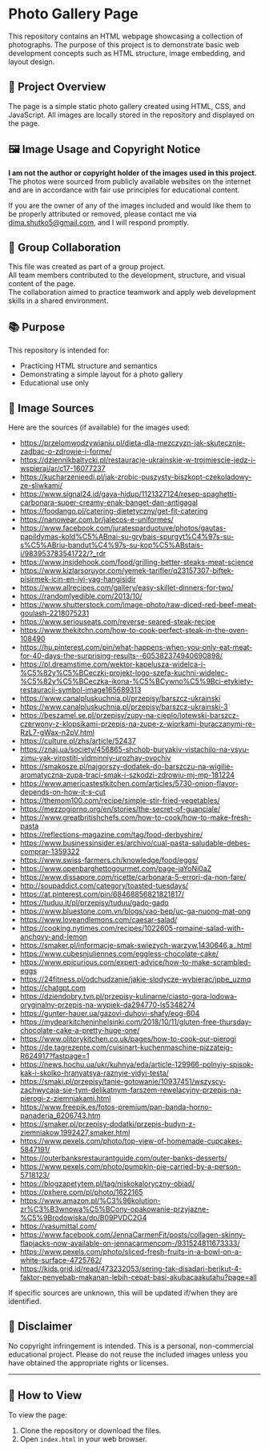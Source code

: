 # Photo Gallery Page

This repository contains an HTML webpage showcasing a collection of photographs.
The purpose of this project is to demonstrate basic web development concepts such as HTML structure, image embedding, and layout design.

## 📄 Project Overview

The page is a simple static photo gallery created using HTML, CSS, and JavaScript.
All images are locally stored in the repository and displayed on the page.

## 🖼️ Image Usage and Copyright Notice

**I am not the author or copyright holder of the images used in this project.**  
The photos were sourced from publicly available websites on the internet and are in accordance with fair use principles for educational content.

If you are the owner of any of the images included and would like them to be properly attributed or removed, please contact me via dima.shutko5@gmail.com, and I will respond promptly.

## 👥 Group Collaboration

This file was created as part of a group project.  
All team members contributed to the development, structure, and visual content of the page.  
The collaboration aimed to practice teamwork and apply web development skills in a shared environment.

## 📚 Purpose

This repository is intended for:

- Practicing HTML structure and semantics
- Demonstrating a simple layout for a photo gallery
- Educational use only

## 🔗 Image Sources

Here are the sources (if available) for the images used:

- https://przelomwodzywianiu.pl/dieta-dla-mezczyzn-jak-skutecznie-zadbac-o-zdrowie-i-forme/
- https://dziennikbaltycki.pl/restauracje-ukrainskie-w-trojmiescie-jedz-i-wspieraj/ar/c17-16077237
- https://kucharzenieedi.pl/jak-zrobic-puszysty-biszkopt-czekoladowy-ze-sliwkami/
- https://www.signal24.id/gaya-hidup/1121327124/resep-spaghetti-carbonara-super-creamy-enak-banget-dan-antigagal
- https://foodango.pl/catering-dietetyczny/get-fit-catering
- https://nanowear.com.br/jalecos-e-uniformes/
- https://www.facebook.com/juratesparduotuve/photos/gautas-papildymas-kold%C5%ABnai-su-grybais-spurgyt%C4%97s-su-s%C5%ABriu-bandut%C4%97s-su-kop%C5%ABstais-i/983953783541722/?_rdr
- https://www.insidehook.com/food/grilling-better-steaks-meat-science
- https://www.kizlarsoruyor.com/yemek-tarifler/q23157307-biftek-pisirmek-icin-en-iyi-yag-hangisidir
- https://www.allrecipes.com/gallery/easy-skillet-dinners-for-two/
- https://randomlyedible.com/2013/10/
- https://www.shutterstock.com/image-photo/raw-diced-red-beef-meat-goulash-2218075231
- https://www.seriouseats.com/reverse-seared-steak-recipe
- https://www.thekitchn.com/how-to-cook-perfect-steak-in-the-oven-108490
- https://hu.pinterest.com/pin/what-happens-when-you-only-eat-meat-for-40-days-the-surprising-results--605382374940690898/
- https://pl.dreamstime.com/wektor-kapelusza-widelca-i-%C5%82y%C5%BCeczki-projekt-logo-szefa-kuchni-widelec-%C5%82y%C5%BCeczka-ikona-%C5%BCywno%C5%9Bci-etykiety-restauracji-symbol-image165689313
- https://www.canalpluskuchnia.pl/przepisy/barszcz-ukrainski
- https://www.canalpluskuchnia.pl/przepisy/barszcz-ukrainski-3
- https://beszamel.se.pl/przepisy/zupy-na-cieplo/lotewski-barszcz-czerwony-z-klopsikami-przepis-na-zupe-z-wiorkami-buraczanymi-re-RzL7-gWax-n2pV.html
- https://culture.pl/zhs/article/52437
- https://znaj.ua/society/456865-shchob-buryakiv-vistachilo-na-vsyu-zimu-yak-virostiti-vidminniy-urozhay-ovochiv
- https://smakosze.pl/najgorszy-dodatek-do-barszczu-na-wigilie-aromatyczna-zupa-traci-smak-i-szkodzi-zdrowiu-mj-mp-181224
- https://www.americastestkitchen.com/articles/5730-onion-flavor-depends-on-how-it-s-cut
- https://themom100.com/recipe/simple-stir-fried-vegetables/
- https://mezzogiorno.org/en/stories/the-secret-of-guanciale/
- https://www.greatbritishchefs.com/how-to-cook/how-to-make-fresh-pasta
- https://reflections-magazine.com/tag/food-derbyshire/
- https://www.businessinsider.es/archivo/cual-pasta-saludable-debes-comprar-1359322
- https://www.swiss-farmers.ch/knowledge/food/eggs/
- https://www.openbarghettogourmet.com/page-jaYoNi0aZ
- https://www.dissapore.com/ricette/carbonara-5-errori-da-non-fare/
- http://soupaddict.com/category/toasted-tuesdays/
- https://at.pinterest.com/pin/68468856821821817/
- https://tuduu.it/pl/przepisy/tuduu/gado-gado
- https://www.bluestone.com.vn/blogs/vao-bep/uc-ga-nuong-mat-ong
- https://www.loveandlemons.com/caesar-salad/
- https://cooking.nytimes.com/recipes/1022605-romaine-salad-with-anchovy-and-lemon
- https://smaker.pl/informacje-smak-swiezych-warzyw,1430646,a,.html
- https://www.cubesnjuliennes.com/eggless-chocolate-cake/
- https://www.epicurious.com/expert-advice/how-to-make-scrambled-eggs
- https://24fitness.pl/odchudzanie/jakie-slodycze-wybierac/jpbe_uzmq
- https://chatgpt.com
- https://dziendobry.tvn.pl/przepisy-kulinarne/ciasto-gora-lodowa-oryginalny-przepis-na-wypiek-da294770-ls5348274
- https://gunter-hauer.ua/gazovi-duhovi-shafy/eog-604
- https://mydearkitcheninhelsinki.com/2018/10/11/gluten-free-thursday-chocolate-cake-a-pretty-huge-one/
- https://www.olitorykitchen.co.uk/pages/how-to-cook-our-pierogi
- https://de.tagrezepte.com/cuisinart-kuchenmaschine-pizzateig-R624917?fastpage=1
- https://news.hochu.ua/ukr/kuhnya/eda/article-129966-polnyiy-spisok-kak-i-skolko-hranyatsya-raznyie-vidyi-testa/
- https://smaki.pl/przepisy/tanie-gotowanie/10937451/wszyscy-zachwycaja-sie-tym-delikatnym-farszem-rewelacyjny-przepis-na-pierogi-z-ziemniakami.html
- https://www.freepik.es/fotos-premium/pan-banda-horno-panaderia_6206743.htm
- https://smaker.pl/przepisy-dodatki/przepis-budyn-z-ziemniakow,1992427,smaker.html
- https://www.pexels.com/photo/top-view-of-homemade-cupcakes-5847191/
- https://outerbanksrestaurantguide.com/outer-banks-desserts/
- https://www.pexels.com/photo/pumpkin-pie-carried-by-a-person-5718123/
- https://blogzapetytem.pl/tag/niskokaloryczny-obiad/
- https://pxhere.com/pl/photo/1622165
- https://www.amazon.pl/%C3%96kolution-zr%C3%B3wnowa%C5%BCony-opakowanie-przyjazne-%C5%9Brodowiska/dp/B09PVDC2G4
- https://vasumittal.com/
- https://www.facebook.com/JennaCarmenFit/posts/collagen-skinny-flapjacks-now-available-on-jennacarmencom-/931524811673333/
- https://www.pexels.com/photo/sliced-fresh-fruits-in-a-bowl-on-a-white-surface-4725762/
- https://kids.grid.id/read/473232053/sering-tak-disadari-berikut-4-faktor-penyebab-makanan-lebih-cepat-basi-akubacaakutahu?page=all
 
If specific sources are unknown, this will be updated if/when they are identified.

## 🚫 Disclaimer

No copyright infringement is intended.
This is a personal, non-commercial educational project.
Please do not reuse the included images unless you have obtained the appropriate rights or licenses.

---

## 📁 How to View

To view the page:

1. Clone the repository or download the files.
2. Open `index.html` in your web browser.

